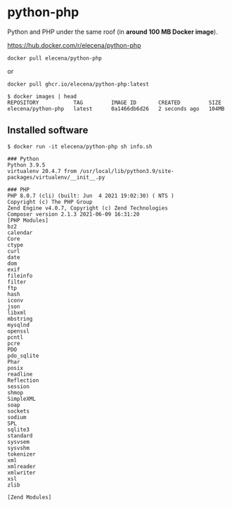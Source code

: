 python-php
==========

Python and PHP under the same roof (in **around 100 MB Docker image**).

https://hub.docker.com/r/elecena/python-php

```
docker pull elecena/python-php
```

or

```
docker pull ghcr.io/elecena/python-php:latest
```

```
$ docker images | head
REPOSITORY           TAG         IMAGE ID       CREATED         SIZE
elecena/python-php   latest      0a1466db6d26   2 seconds ago   104MB
```

## Installed software

```
$ docker run -it elecena/python-php sh info.sh

### Python
Python 3.9.5
virtualenv 20.4.7 from /usr/local/lib/python3.9/site-packages/virtualenv/__init__.py

### PHP
PHP 8.0.7 (cli) (built: Jun  4 2021 19:02:30) ( NTS )
Copyright (c) The PHP Group
Zend Engine v4.0.7, Copyright (c) Zend Technologies
Composer version 2.1.3 2021-06-09 16:31:20
[PHP Modules]
bz2
calendar
Core
ctype
curl
date
dom
exif
fileinfo
filter
ftp
hash
iconv
json
libxml
mbstring
mysqlnd
openssl
pcntl
pcre
PDO
pdo_sqlite
Phar
posix
readline
Reflection
session
shmop
SimpleXML
soap
sockets
sodium
SPL
sqlite3
standard
sysvsem
sysvshm
tokenizer
xml
xmlreader
xmlwriter
xsl
zlib

[Zend Modules]
```
